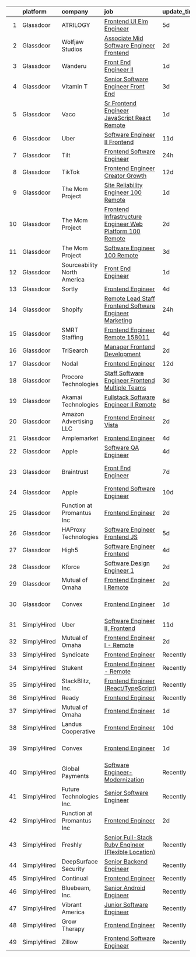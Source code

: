 

|    | platform    | company                     | job                                                                                                                                                                                                                                                                                                                                                                                                                                                                                                                                                                                                                                                                                                                                                                                                                                                                                                                                                                                                                                                                                                                                                                                                                                                                                                                                                                                                                                                                                                                                                                                                                                                                                                                           | update_time   | location          |
|---:|:------------|:----------------------------|:------------------------------------------------------------------------------------------------------------------------------------------------------------------------------------------------------------------------------------------------------------------------------------------------------------------------------------------------------------------------------------------------------------------------------------------------------------------------------------------------------------------------------------------------------------------------------------------------------------------------------------------------------------------------------------------------------------------------------------------------------------------------------------------------------------------------------------------------------------------------------------------------------------------------------------------------------------------------------------------------------------------------------------------------------------------------------------------------------------------------------------------------------------------------------------------------------------------------------------------------------------------------------------------------------------------------------------------------------------------------------------------------------------------------------------------------------------------------------------------------------------------------------------------------------------------------------------------------------------------------------------------------------------------------------------------------------------------------------|:--------------|:------------------|
|  1 | Glassdoor   | ATRILOGY                    | [Frontend   UI Elm Engineer](https://www.glassdoor.com/partner/jobListing.htm?pos=113&ao=1110586&s=58&guid=000001819ecb6dba9f17ec43c34e7608&src=GD_JOB_AD&t=SR&vt=w&ea=1&cs=1_a51d8c84&cb=1656226541364&jobListingId=1007951974151&cpc=B076152010A3B66C&jrtk=3-0-1g6fcmrfkkblb801-1g6fcmrg2k272800-68a92fa90fcbb848--6NYlbfkN0Coaqwr41TC2LgejnR7Utnytr6GYvK_E0y3WIq7ZdLRae9o-QpJIESlqP3qGLJFeU5dqe6N4gMCbDR-n3pXvhT98Mgxod8UQAAqLWEQreMdixZW2B1RD6nfE-sLKercspbsywCsncoq0A22johr5wHrPfrvYirmkD7Z-IhZUBpg9n0XvkQQuqYKp6cIBLnCcSyLjmcCQ6EWFrMHCth0ytOeYLxajsofgbjJe4-UDppdo6LYy7CsElBoFIHNXVT1YvbbLwLlK_1L7Ihu43Z5FXv3UqBIflsotaKTyU3HZAhiDW_g7_tkhhSRLNgq7YDrJJCOrA4VzIHL5bbGPVPseWE8rRDi9LPncAG7-j4ugNcfudX_20mIByTyhqV7Qf6-z5aiX7q__f1VYby71fQDpzMOm8Gf0PjfuBRuX927z2NvSfXwvwyG-TGmGSIm5t3gr7B0WfijOYCr4qD6y2cPGJkBqADFC9iTCd2jImeXvAW_shxv4Aef-dpDpTy-NLlORKyrCWeMBKBdZg%3D%3D)                                                                                                                                                                                                                                                                                                                                                                                                                                                                                                                                                                                                                                                                                                                                                                                                                                             | 5d            | Remote            |
|  2 | Glassdoor   | Wolfjaw Studios             | [Associate Mid Software Engineer   Frontend](https://www.glassdoor.com/partner/jobListing.htm?pos=120&ao=1136043&s=58&guid=000001819ecb6dba9f17ec43c34e7608&src=GD_JOB_AD&t=SR&vt=w&ea=1&cs=1_ec07fcd4&cb=1656226541365&jobListingId=1007959366152&jrtk=3-0-1g6fcmrfkkblb801-1g6fcmrg2k272800-cea5b5b7e59bbe87-)                                                                                                                                                                                                                                                                                                                                                                                                                                                                                                                                                                                                                                                                                                                                                                                                                                                                                                                                                                                                                                                                                                                                                                                                                                                                                                                                                                                                              | 2d            | Remote            |
|  3 | Glassdoor   | Wanderu                     | [Front End Engineer II](https://www.glassdoor.com/partner/jobListing.htm?pos=117&ao=1136043&s=58&guid=000001819ecb6dba9f17ec43c34e7608&src=GD_JOB_AD&t=SR&vt=w&ea=1&cs=1_fa5d0ad0&cb=1656226541364&jobListingId=1007962647658&jrtk=3-0-1g6fcmrfkkblb801-1g6fcmrg2k272800-157502dd9fb21910-)                                                                                                                                                                                                                                                                                                                                                                                                                                                                                                                                                                                                                                                                                                                                                                                                                                                                                                                                                                                                                                                                                                                                                                                                                                                                                                                                                                                                                                   | 1d            | Remote            |
|  4 | Glassdoor   | Vitamin T                   | [Senior Software Engineer  Front End](https://www.glassdoor.com/partner/jobListing.htm?pos=116&ao=1110586&s=58&guid=000001819ecb6dba9f17ec43c34e7608&src=GD_JOB_AD&t=SR&vt=w&cs=1_94636c3e&cb=1656226541364&jobListingId=1007956948547&cpc=AC285F3A3ECA6BB0&jrtk=3-0-1g6fcmrfkkblb801-1g6fcmrg2k272800-c1c14f9d8e2d8c1d--6NYlbfkN0DMrcEu7yrtATojKJA7cEzGQ3FdRGWLh0CZQInL4ECGI6k5tN82kdM0OKoro5eXmjphT4k9Vaj4ODNpMYycoxtHsfu2ekJma1BDF3DSFwb7wFRYtxn2seqXn1oOP7pwvw0YmhbcITVjnMHM9_qNGVDsO5JPukEBtYdxiyvCbvGMHVdygQRF8TVf8W0pyNNFZK7w0dxah3ue4oP2TgIHuo6uXGZ90aGJpIBK5RbYWWPJeIhfswUy4SsnNacwNk2fPHDD_dcoxlCzTUOw-Nck_mpnqCHXkLK4Y4GhdfCZpKupMkzgSlKX1f7Hsdda8pdQmgO0Laybf-9JjdqWuCG1Y7Bg751mJB5IqukGy-vMaBz94WPf_Py07BLkiLk2SnmR6vBwy38AwUhTqfyYfZnB6FTa-R1g2ycnr9rGIjmuaBLN1rDGVu_Osb2GsI8uNm-LUw0ZM88C9G5UOBTSrDLn5Pyb)                                                                                                                                                                                                                                                                                                                                                                                                                                                                                                                                                                                                                                                                                                                                                                                                                                                                                                     | 3d            | Remote            |
|  5 | Glassdoor   | Vaco                        | [Sr Frontend Engineer  JavaScript React    Remote](https://www.glassdoor.com/partner/jobListing.htm?pos=114&ao=1110586&s=58&guid=000001819ecb6dba9f17ec43c34e7608&src=GD_JOB_AD&t=SR&vt=w&ea=1&cs=1_8c55bc63&cb=1656226541364&jobListingId=1007962105379&cpc=FB7E4A1762AE5BEC&jrtk=3-0-1g6fcmrfkkblb801-1g6fcmrg2k272800-208e73efd29196e3--6NYlbfkN0D_sybMACCpf9B-677oK5j6rPldVB6BlrVvFjO_o-GJZbzuF-qh4PxErFUqfUsv_6urhIfmWsa-6WkAeITFE3SvC59-_XxnuMBs7dHroHBebKolksTcxkK6eQkrWT0BtHndz3wQ7M38MVbHyNH82ozVADe6fDPfEa7HxtgiYbB_0g7G2cSltwOZq7hEcQ_XYgCxsN90eeqkI6TLJ2YMudXSZZSY8yE7e6JpSXKaXGddEyaXEYy6igZKrJ5iatiVBifUppUxc5V1N0ZNmDqdDigkvc1xkEeZSNmVNY1kiMDTPxDLIw2gzfalhK86nk-uGMqjTzDw1wViYmAk5B22ovcFJ7_kKx2gdTl90w1_XkY79MIcMOOc2nXeb2QHTNHvQXW1px85r0FrCzzsSEGm7lo_aJtKsZg_3NPM3w3qADOsT2wN9nHy_I6OBoUGuJoWJi0_coNA7A-RF5pKRXT-yUb_k4HQjRvL1HlRYG8M1lhvE_uO-fXrMYFH5b_rJTGaxoT2ZBmCU7znxiw-FsJHmOsUSDS6FxKaMRn3Xd44sSlI4A%3D%3D)                                                                                                                                                                                                                                                                                                                                                                                                                                                                                                                                                                                                                                                                                                                                                                                       | 1d            | Remote            |
|  6 | Glassdoor   | Uber                        | [Software Engineer II  Frontend](https://www.glassdoor.com/partner/jobListing.htm?pos=102&ao=1110586&s=58&guid=000001819ecb6dba9f17ec43c34e7608&src=GD_JOB_AD&t=SR&vt=w&cs=1_84415eba&cb=1656226541362&jobListingId=1007940607012&cpc=FA84DF7EA1EC2398&jrtk=3-0-1g6fcmrfkkblb801-1g6fcmrg2k272800-6f8f0024e50ff552--6NYlbfkN0AVIi8UxprrPGU7QPohOxOOpynq0pcPnEidcD-eE3H2Sjj4_Pku15tMmP7NP-uADjozYRs8XLkjegLDgbTJzjokJZ9lr1noUSEjg_3zlCmXgf--D7rSHyXTyXGW_95OL0QE9UNI_IHn-qiK-1eOh1f1Z7-wUAEPEux-YAkiQa6LpNgELm5AgOD_YHGPf_SOcahHFSjN9lYaQKXij_nhWnyaMC9TmD7rf0iTeKaJpkiaoxGUPHHqT_OyWJdCYpNnxcS9f-v91AiI43yinbvbyDIK9byP7SoBlqZqI4RtQTEiw-q6BY2WWW6RNzm-ZCqVKVBbLWcFbUfIkyYJpMBr2pek4SXMIC9dBYjP5pa5ytNOvqHiuk0Eg85bYAPJUNmBHcrIi0h9RodjcWowJRzf_SpaxY53RguR6mpblmZR-X3W-Mfemo1UxfCdED-3dKL2ZawxtglbwO_YLdBerRzkWGn7gM3xG6d-OXcpOh1uSqsu24XLN1NPHuQN9Iu2fT_u770lG9w_nygk4VTWdkpnBQr1JWID0lsxsLFvPjLoRVaehBOtm4ij_ypYVDRPq-RydlQ9hN5XW_5ACz731qChEYBvKkd3-BW_IIYE5h624e_KmUvav2moMbTXI18KfauQ9nBoRrbVBj3J7S3KT4nIcSNj3SNR6epNs8lGRUBmsGDrrRKfne8sYqlQDlzgdDyVk_OVvZZbyy5D3jzK4fONlJKAeY3FkUQDRFvN7ws-4KQt8ceOu4VIwjYqyMnKJZas2UPkrD4xIetZIbqW0p1WmumFdqAqb4uoOQcDEL9nZ1HS9wutLintfLq1Gc89whhXmz08oPwt6qqPB5rYljNVCM9iKvrykNJ68DGKcx5PzJlU2RdEMBb4NTbzerLZ1kynLrtR5haR28lfSRbPPgrCdup4wI2ExgddBvp3hzhL59FQ28ShJLkzdz_WxG58ZBWkFtw-jd9vK4G_cC7PpJa6CN1X)                                                                                                                                                                                                                                                                                                                                                                          | 11d           | Sunnyvale, CA     |
|  7 | Glassdoor   | Tilt                        | [Frontend Software Engineer](https://www.glassdoor.com/partner/jobListing.htm?pos=129&ao=1136043&s=58&guid=000001819ecb6dba9f17ec43c34e7608&src=GD_JOB_AD&t=SR&vt=w&cs=1_03db6882&cb=1656226541365&jobListingId=1007963278079&jrtk=3-0-1g6fcmrfkkblb801-1g6fcmrg2k272800-73aac52b75f1701f-)                                                                                                                                                                                                                                                                                                                                                                                                                                                                                                                                                                                                                                                                                                                                                                                                                                                                                                                                                                                                                                                                                                                                                                                                                                                                                                                                                                                                                                   | 24h           | Remote            |
|  8 | Glassdoor   | TikTok                      | [Frontend Engineer  Creator Growth](https://www.glassdoor.com/partner/jobListing.htm?pos=125&ao=1136043&s=58&guid=000001819ecb6dba9f17ec43c34e7608&src=GD_JOB_AD&t=SR&vt=w&cs=1_2eea5f16&cb=1656226541365&jobListingId=1007935311996&jrtk=3-0-1g6fcmrfkkblb801-1g6fcmrg2k272800-be6beac9e8f76265-)                                                                                                                                                                                                                                                                                                                                                                                                                                                                                                                                                                                                                                                                                                                                                                                                                                                                                                                                                                                                                                                                                                                                                                                                                                                                                                                                                                                                                            | 12d           | Mountain View, CA |
|  9 | Glassdoor   | The Mom Project             | [Site Reliability Engineer  100  Remote ](https://www.glassdoor.com/partner/jobListing.htm?pos=111&ao=1110586&s=58&guid=000001819ecb6dba9f17ec43c34e7608&src=GD_JOB_AD&t=SR&vt=w&cs=1_34e801a1&cb=1656226541363&jobListingId=1007961939978&cpc=84DBBAA61F05C438&jrtk=3-0-1g6fcmrfkkblb801-1g6fcmrg2k272800-fa7c13f5ae1a8f70--6NYlbfkN0BDp_epf89aHDQhKpPegNJQ_ldQpEFZQsM9OcONMGxWx6pU56EKHF58QjVdAUvn2gVYjlh5E5YGVd_uV6vfdyH-8Jvim5xZfbexVXVB48EKK25odmk5c7vya6v-uVVKhNfK_E0fEKx2wObW9IXomQlrzq3aa3QPPYLY1ONuASZTBUZfFiT2xjfdrjXhbJDxxIMX129vyW20mXoxheyCH3y0J3ynj1ncfdBHzEcHGwCAuBClfNbIIKotx71__2FVYHc_U4QOstt-FyOJ0fR5k_mPeVqDOzgy4Hcgx--CqQhkjSZQzkDXYRFvaT4v5o_vCbD14Qha4hTb_5QLktRMgioNrKBYBypPqB74wvByyjo0HnShot8HH9xLSE26bhF2sAiuadeVWLUicHgysXKZIpqUfmg2m_TSySmN8Ug3GkqLV97KOrpkhE02JXalR8lhW6FNZBpY9sA9D93zNAigz42niH1fSqu75lzOLOlqpYfg5vn9IWd_XfTWQZp3Cq3sgC6H_z_3MjqxqDAD4zNVeTa_UXC1h4uso1Gh2AjbgcnmZyXVluZcCa4lc0fFCXhkuKY_RSgbHWZTmQ%3D%3D)                                                                                                                                                                                                                                                                                                                                                                                                                                                                                                                                                                                                                                                                                                                                                                     | 1d            | Remote            |
| 10 | Glassdoor   | The Mom Project             | [Frontend Infrastructure Engineer  Web Platform  100  Remote ](https://www.glassdoor.com/partner/jobListing.htm?pos=106&ao=1110586&s=58&guid=000001819ecb6dba9f17ec43c34e7608&src=GD_JOB_AD&t=SR&vt=w&cs=1_89360754&cb=1656226541362&jobListingId=1007960551232&cpc=723ADC3DFE402989&jrtk=3-0-1g6fcmrfkkblb801-1g6fcmrg2k272800-8b6cd9f3fdcd4673--6NYlbfkN0BDp_epf89aHDQhKpPegNJQ_ldQpEFZQsM9OcONMGxWx6pU56EKHF58QjVdAUvn2gXYKO4z_26SU89mHjci_GDptnJftDDPcxP0KxPscXU_iJibb62k-e_C3qR3RrmGQfpENVf3k1cehNsQ5_FH7xqIjMtBDL8gXo6Q733l_qCP9oQWR6Oy0psELGpZjphkp0cUq3CMr42YuHeinujPtfxGw4FsWWi4ci9lP11m2m0DzklzCCzgKeBt_wV3n8G5mXfX6ZQk0blclL0ljHi9vA0n3kwG5IF_Uei6jt2g1z2WeJtS-xGja7T4MGG2kY833ala8dPiy9RC6KYsFRr-lacAmSXgZxvNzYuu_mTpNDmCMRN4NDL_jogD0d8xeOzdtHgosqZMoH7Ch09FnXzZKQ9T_UR3eopuGCjwyLBlj7MDKMFxSusFkjwszee4Yvyco9Ju5ZF_jCZXgZjbH9_8KL_K6j5s5W9vpXtdeQlR-aCthpP9ffouV4csLXE7YKW2M8v5PxW3TvEBzKWHQkVcGsIHV7Pua3Ra1JOp3XrRctABP9Bf7nK6P7aE8h49H2NivCac34a9wmSrew%3D%3D)                                                                                                                                                                                                                                                                                                                                                                                                                                                                                                                                                                                                                                                                                                                                                | 2d            | Remote            |
| 11 | Glassdoor   | The Mom Project             | [Software Engineer  100  Remote ](https://www.glassdoor.com/partner/jobListing.htm?pos=108&ao=1110586&s=58&guid=000001819ecb6dba9f17ec43c34e7608&src=GD_JOB_AD&t=SR&vt=w&cs=1_3021ca59&cb=1656226541363&jobListingId=1007957322376&cpc=155EB9D5185558AF&jrtk=3-0-1g6fcmrfkkblb801-1g6fcmrg2k272800-7ab8bdd0e5053528--6NYlbfkN0BDp_epf89aHDQhKpPegNJQ_ldQpEFZQsM9OcONMGxWx6pU56EKHF58QjVdAUvn2gXE2PLycLtZlJYp2h-D-c6QbGcByr395UXLSf-t3B9ogEPSmbJf19nog0a_Av5LFB6shiHhTGLO-dLa9n6BC5DPJXhz_WzROVFLmHjyjncE5mqsFNC7umaBBIPKz-zsNmdZPhxwIps69QI4zZo43-qHso_Y8jSfJXgS7dMz4cmewp09RlPdUHMSh_RdI51B4MENuJDuAn_Oqf_cE7eOyRMDeFHXATiUyMVGjt8UmXxSzBMJxxTT4eTE3RtLg_q8OHj0Mw7gyaG5dFVrnUIOiOzMATcry4CNBnv-9i0moh63vXrMyw5yvItkPiiZ4etyiajz0Wnis2-6ygo791kFPA5dh_l-NTsrD2rQW9cBxR8zu1iop8hlCYSk1f6G76R2GAwXMc8o6oIzOqK5HE9TEFWnEhZWVdZ4YOoy4YFSZoaDU81c16foWKAg-gq3mJqrDNfl-m0P45xVE8gL20BWFmc1MSo6qIuQ1qjKfR7JijRZDNsretLwt9ISU8m_T393JdrC6oQBqdSPEQ%3D%3D)                                                                                                                                                                                                                                                                                                                                                                                                                                                                                                                                                                                                                                                                                                                                                                             | 3d            | Remote            |
| 12 | Glassdoor   | Sourceability North America | [Front End Engineer](https://www.glassdoor.com/partner/jobListing.htm?pos=123&ao=1136043&s=58&guid=000001819ecb6dba9f17ec43c34e7608&src=GD_JOB_AD&t=SR&vt=w&cs=1_b562333a&cb=1656226541365&jobListingId=1007962448747&jrtk=3-0-1g6fcmrfkkblb801-1g6fcmrg2k272800-5e3243245b104aa5-)                                                                                                                                                                                                                                                                                                                                                                                                                                                                                                                                                                                                                                                                                                                                                                                                                                                                                                                                                                                                                                                                                                                                                                                                                                                                                                                                                                                                                                           | 1d            | Remote            |
| 13 | Glassdoor   | Sortly                      | [Frontend Engineer](https://www.glassdoor.com/partner/jobListing.htm?pos=127&ao=1136043&s=58&guid=000001819ecb6dba9f17ec43c34e7608&src=GD_JOB_AD&t=SR&vt=w&ea=1&cs=1_90b678a8&cb=1656226541365&jobListingId=1007954661940&jrtk=3-0-1g6fcmrfkkblb801-1g6fcmrg2k272800-8b80f753736783fd-)                                                                                                                                                                                                                                                                                                                                                                                                                                                                                                                                                                                                                                                                                                                                                                                                                                                                                                                                                                                                                                                                                                                                                                                                                                                                                                                                                                                                                                       | 4d            | Remote            |
| 14 | Glassdoor   | Shopify                     | [Remote   Lead Staff Frontend Software Engineer Marketing](https://www.glassdoor.com/partner/jobListing.htm?pos=110&ao=1110586&s=58&guid=000001819ecb6dba9f17ec43c34e7608&src=GD_JOB_AD&t=SR&vt=w&cs=1_bfd23507&cb=1656226541363&jobListingId=1007963611540&cpc=334ABAF5D42DC775&jrtk=3-0-1g6fcmrfkkblb801-1g6fcmrg2k272800-00a13e58d2f119ec--6NYlbfkN0BT-d-5ZYGeYN5LtCjYTmsuLZtfKHQR55lVpvgXBvxdFapMDTcs0FqfEsfcIAAEtKkI9PMH4dQDOu12TogAe7D-r_niQGZRqmrEPg6TwmBHPSCKOJYDCfVgrF83VhLdzLJsKFnm3AO5BQyeJKSTXSSB2-Cp08A3yh6YC0a5MurFzN4Yy0slERHQ6DCmqQ2ZW2H8bfLv4F3ARbkPknT8szRRqtPqumSFIMvJyBBAcYtArwN5cUM2je0bF3rjxiV5ICE1YzCP7wAarqzrJ1umCBiPHYjF9jcakzdiYM8-nx_swo19R150zQPFOSeASR6iiHKqeiwMQ9cg-K36aY_7cWnLrU1ocPIbfCe_tYFHbJqIBzU3L6fQpWGDluHTkB4LTs3UnUTWl1KTbMcYuMDcmEYrNayBZQJfG2K1Oa7qkXipwCQemo_lb_o9b7cY8qiqZU9y4MFaCKZOO0Spfbi49DtfvSc7Skt9OLRl_puBfvUbUDsA_vtbgkYzik8PlvpHOuVrmB3r-etzt4oTrCGVUuZL1Ek7VEqgea61KW1CEoN4jo3Y1bJ15gyXBLHxy09c1lcrULdyaif0LSeD7kzpiNrA7vH6xS0UI4Dwo1Z5GTg8d2WFl7pS81sMmZtUV_vynTWwr-LOlfWYX66hF9JwGCNGbX_XjrRAf63qYwoW4eoP2tMVxbkhmqKBu9oOaFoa7_mwceST79pRVs_-bytpz4z9rUTAMjGE6GorS32J7h2Q2b63xHcQDl3lWFY6XgnafGIsmooGI4cuJHN2CpuR9SmYIlV4Be0Q0qs%3D)                                                                                                                                                                                                                                                                                                                                                                                                                                                                                                                                  | 24h           | Napoleon, OH      |
| 15 | Glassdoor   | SMRT Staffing               | [Frontend Engineer  Remote   158011](https://www.glassdoor.com/partner/jobListing.htm?pos=105&ao=1110586&s=58&guid=000001819ecb6dba9f17ec43c34e7608&src=GD_JOB_AD&t=SR&vt=w&ea=1&cs=1_ee49e1a6&cb=1656226541363&jobListingId=1007955271154&cpc=FB7E4A1762AE5BEC&jrtk=3-0-1g6fcmrfkkblb801-1g6fcmrg2k272800-108d833c51046b8a--6NYlbfkN0B1iZffVNwR6yblgx4UGLPVYtj6CoeVi8wBybtNKgrFUOUXRgJbsWR06Qg0ALePDRbHJLWlQmYXsFyQqWuiDwZ6TabC5c7hvZOHYvvPMIc6sgcRC71RL1rFhfXgXleD67TENPdnVQJP9HD3pZdQ2jCyWoQd7YgqMi46X19hqownWDuuwwDXAD4aa9mEjIOExO__oZlpuI87vOp_TSNdN-ihpBzTMwLLt6kIUfpApjcQgUV4MAizUFecZSehqU4xQqw_dykjKWtcnEBeK8HXvVCTrmuX1ijdI07LCnw-cPEOh3nw_00ymzfSDkVjyTXU9Bl8cN1HEM35TYFwb7KBzqoUL5ZKxCs_kdefj207rsAtt49YJfojOKPtlbXwFuWWIyvH4wKGvfryTefipLzHs2JYtlhoxk27NU9Qd1mvwqwnQwCkAmZnsVT53gVC2TqhJkgO3NXCc1E3WQ95jqrFyrAEa2oVP-ZoHB8roN-ABpLMyvHNvkE1YYvtN1Y0tN52NoWc6MNESGEHlGNFesytyoKyXmhewVlMR-wqHxrGemfNCA%3D%3D)                                                                                                                                                                                                                                                                                                                                                                                                                                                                                                                                                                                                                                                                                                                                                                                                     | 4d            | New York, NY      |
| 16 | Glassdoor   | TriSearch                   | [Manager  Frontend Development](https://www.glassdoor.com/partner/jobListing.htm?pos=115&ao=1110586&s=58&guid=000001819ecb6dba9f17ec43c34e7608&src=GD_JOB_AD&t=SR&vt=w&ea=1&cs=1_185f5701&cb=1656226541364&jobListingId=1007959858509&cpc=FAE5E775D180B2FB&jrtk=3-0-1g6fcmrfkkblb801-1g6fcmrg2k272800-a1fa50e879d9f896--6NYlbfkN0DJ41dufiW9-_d3VmOZHcpuez4e0Bu4X9T9KlT8_BkKDTCpIQbqk84Vut8YIlTyJcPcAiikoBNzeO8L_b9f6pH6WfJ78LZ2GO_sGllNRrS9F4DHP01o5ZUvE_MxqtKM08toEprh6tUy-vyTBCXNNgRm_0UcriI1g14oYwCyelwx-cW68tqgAqcdNX1H2qZlSeAfaL5MRnWCd33Qh1w2k5hpjzlYbBz5pL-CFQ2lLNWp1NLPBMecImoVych9NlvRsgtFKftqOiEwttPJ85AhWfyPe5lZPXg77nnoPQH2xVQDFP80CD1z0g4hKxa8dSH4e-vB2bigQYzrIW7PT8jt148CI_YWBHCNRnHNkznInl9hd9KQnriCMcCP29uUJcx5xG5pu3ojyp5T7DNojwcpBtU5hcqoGGTmU0fJIXi4b2UQ9B9xTuhg9qyLGbV079LgK_wAoIhqhg7VikRPsZ_6OOO2MHaITBdqonvdP8OgdRdqcuOUwsEshRi7J7ZhvKQaXZbIc--a5nsI0Nka5Ci6deoj)                                                                                                                                                                                                                                                                                                                                                                                                                                                                                                                                                                                                                                                                                                                                                                                                                                      | 2d            | Boston, MA        |
| 17 | Glassdoor   | Nodal                       | [Frontend Engineer](https://www.glassdoor.com/partner/jobListing.htm?pos=128&ao=1136043&s=58&guid=000001819ecb6dba9f17ec43c34e7608&src=GD_JOB_AD&t=SR&vt=w&ea=1&cs=1_24f5e873&cb=1656226541365&jobListingId=1007937602592&jrtk=3-0-1g6fcmrfkkblb801-1g6fcmrg2k272800-1d4671184e4df87b-)                                                                                                                                                                                                                                                                                                                                                                                                                                                                                                                                                                                                                                                                                                                                                                                                                                                                                                                                                                                                                                                                                                                                                                                                                                                                                                                                                                                                                                       | 12d           | Remote            |
| 18 | Glassdoor   | Procore Technologies        | [Staff Software Engineer  Frontend  Multiple Teams ](https://www.glassdoor.com/partner/jobListing.htm?pos=126&ao=1136043&s=58&guid=000001819ecb6dba9f17ec43c34e7608&src=GD_JOB_AD&t=SR&vt=w&ea=1&cs=1_58dff666&cb=1656226541365&jobListingId=1007958249224&jrtk=3-0-1g6fcmrfkkblb801-1g6fcmrg2k272800-c8588e8203b8fa56-)                                                                                                                                                                                                                                                                                                                                                                                                                                                                                                                                                                                                                                                                                                                                                                                                                                                                                                                                                                                                                                                                                                                                                                                                                                                                                                                                                                                                      | 3d            | Myrtle Point, OR  |
| 19 | Glassdoor   | Akamai Technologies         | [Fullstack Software Engineer II   Remote](https://www.glassdoor.com/partner/jobListing.htm?pos=107&ao=1110586&s=58&guid=000001819ecb6dba9f17ec43c34e7608&src=GD_JOB_AD&t=SR&vt=w&cs=1_9cba51f7&cb=1656226541362&jobListingId=1007947120696&cpc=723ADC3DFE402989&jrtk=3-0-1g6fcmrfkkblb801-1g6fcmrg2k272800-734edc28022bcecf--6NYlbfkN0CFbwuM4ZmyPmIFEdwQ6VlLQwZk89TYzv9XZyMHh260J3fJHlI9tdgL_fcA5hRXzqAsEw2XneDtrYWqQqw50sOC45gqqeoYz9U7qHsZ8I5k0Vueh4LoyQgWNCHRu3zchWMcDG8unma4wqJbIskoFYAcKmJTiHhBQ_4mPwYxR7ADakideCl2MKPL98ORrAo_3NN2C8G27IWdbDMhjOJrU0EPmVXi5xlAoQeqaePbX9BxlM8n5S5bMFcWhhlnxT-cGIE88xiDzywMz7wAN9e1cg91gTNkjEgcnTClxs3NOT6xuptL_oEWgSHRLaiAL1pPXgIMOM7gZSknKMIK_4UdQ_tleOS1SODfDLXAJNDA5w7dtjV97BiAZtzCjJ5xlOwZi88fzVUZ2Vy9P2-9aO9crtZZiq4TABJ0DCccxPBK_oaMoESl1XOvTFuKV9UJwOjLhh0rnGCu-KjhxWuh2WgfkVtbb6fERHSc0lgPodUgYXLUOmmAztKkR7-v1bUatN5No_MWkwHk-OvjwPUohVDKwz1uzs1jnTykz5IWQPJe9ySy5ZTb_fJcQI8hlC-Nrp3bSDGAORfx4l2RJp3iwNlW6Z2hU1dEPa5W6bSaAHPoBeQLZKG_iXrWaUpp1wqt93r9Apolp0joFBkFtdGwW6BVQ8Qc-80w1Zs3u23sCxM-bX3hImawPO0ngvc76j2VnRsxn39S90T25ZcGvvgMdimDFw0qehuTsX5vRI5HUrU9fuClEA_Bopn8vcZaICbQaUPVZ0JJuOfGGDu6GK7rvpUHsJDRIn-etaUCasgfIG8268D82mkdkhymybZxkCdeWlJFpSDFx9G_Z8Q8p-ShzyXX9-mj9BcR2e8yzJdOJMcicoOyc76PRSgx1HEDUTyEqN3K8YUZ9SobXXKbRazpVS8WMYRNcBXQa6kxeqlp1CjDB0DWAi0Uz3CypmlF-4XQK_Vz-5O0Fx834yGb3eyP90uBV0AzrXfWd05kcsc0DNPuEoJjx7GXHNYJ6unVnQZBdVJ6OaMeJHNpA2QXBaVBkDnKFY6aScioOmH7mhOIFzVplt9ZxeCKNaHQOYwv7mZP5MQNOxrUKGgeTmR7SvrjZHnuqtGrlZZl-1VHJySLN24ljx6u_sY3reDM4ZsOkYb3TWmvPCfpa9b6FB8qXOdUHux8itizyfzJt2mAWJg7Z-UhXk3QJPzBBpSvDcE5JhSV64BMqWqUq_1FCG6YoYYwZHcxipzNl0BZPp5Ud8VSssFLZZBJ0L2PX8ENAwROKZXctS1NAf5TVCstikeRfiExVmMEBTEqdUfKWcmIQ3aoW311v2DOPEZw49XshqrK) | 8d            | Washington, DC    |
| 20 | Glassdoor   | Amazon Advertising LLC      | [Frontend Engineer  Vista](https://www.glassdoor.com/partner/jobListing.htm?pos=119&ao=1136043&s=58&guid=000001819ecb6dba9f17ec43c34e7608&src=GD_JOB_AD&t=SR&vt=w&cs=1_af364aa7&cb=1656226541365&jobListingId=1007958479798&jrtk=3-0-1g6fcmrfkkblb801-1g6fcmrg2k272800-ddb25beb9b244a69-)                                                                                                                                                                                                                                                                                                                                                                                                                                                                                                                                                                                                                                                                                                                                                                                                                                                                                                                                                                                                                                                                                                                                                                                                                                                                                                                                                                                                                                     | 2d            | New York, NY      |
| 21 | Glassdoor   | Amplemarket                 | [Frontend Engineer](https://www.glassdoor.com/partner/jobListing.htm?pos=124&ao=1136043&s=58&guid=000001819ecb6dba9f17ec43c34e7608&src=GD_JOB_AD&t=SR&vt=w&cs=1_600447e2&cb=1656226541365&jobListingId=1007954671177&jrtk=3-0-1g6fcmrfkkblb801-1g6fcmrg2k272800-66383b68a3314252-)                                                                                                                                                                                                                                                                                                                                                                                                                                                                                                                                                                                                                                                                                                                                                                                                                                                                                                                                                                                                                                                                                                                                                                                                                                                                                                                                                                                                                                            | 4d            | Remote            |
| 22 | Glassdoor   | Apple                       | [Software QA Engineer](https://www.glassdoor.com/partner/jobListing.htm?pos=109&ao=1110586&s=58&guid=000001819ecb6dba9f17ec43c34e7608&src=GD_JOB_AD&t=SR&vt=w&cs=1_4e86e7ca&cb=1656226541363&jobListingId=1007955803313&cpc=F41FEAB56D215062&jrtk=3-0-1g6fcmrfkkblb801-1g6fcmrg2k272800-6e55bb3139e96dad--6NYlbfkN0BvKrLyj5gPmtZO9T8euul8TCxuuKNOtzRJOomxnwSEodTz2Bc-sPZlADHp0xxmf8XNXJR360rz7UwQc8T7ULVq8OUtXU3BRw-G3J8-24wgFT_IRmOkXkUGjbYCV0Qk_gd_t1aaZuin_9NRsqUoJHPkJj8dnr0RmyDhdbDytifPXoiVLGGvBYOW_Z-BtRWtsFwd8qrViGWa1AcZuiUya8ce8azZXbWcv9yQDNREW3ePO5yErO0RVx9NGNr7sUebDQEuAvU3bIgiBV0uAm5itQy0DbznBfKHNVcTjv2GPJZgGhvsCYe2MbHoRIHDEk1jRnXsCmeL5Xv3XnVXpSkgXBxBj2rWm92g4BrauFlz75PLvOvff1lT09c0B-cj79KOuCThUaCSYjG_N-6KSBre9vlwnT92NzNJQBXoSkZELnqLL7MsS0aC0MdQi4t2cTXg8YJhBd_nF29LJm3z0U_a8Js9AKOXsMTk0o4Nm3DnAi8VhNuG_mlMlB5-MPZ9oLtRvEyIZkWU6VdmYXvw39wzvwVArCAcesQfxDzNg66TTdxusVzdlfSTmJaYRya-qXQmhSQXRjTF8cNj6GWC8NPqmAlBwe_BUtxTyUaFaII80SrUbMyR4-ip85YvJsHDx4m2JTnvucE9RsRw5_EYrWPVVfCPgc3jVwah8KpnSVMwfS-qkNmIqzLD1V_kC_6qgaraLMF5Z2Kr5oeRzEfX7gajkIcUhaGxrkoPCOWESYe73Rb-q7eikwHo0nPWA9gba0AtjptGnuCVbS9XcGCP-VkmIyrTBHLVVyxSP1CHB09AEd9kGtS3aimHNMrg_rCbisVCBCzTNcjq8O3_QcRjTX4-GJUrsnjnLxgOuDv7k9yoGmL2K-AYi3p_MDvnZwmk5xJzgzSXiJv49mJl7Wbj9bxExDRKl4OMrasDjJzjjY_1ta05CXrUsqfeno2EKDgxjsBbI_o%3D)                                                                                                                                                                                                                                                                                                                                                                                                      | 4d            | Austin, TX        |
| 23 | Glassdoor   | Braintrust                  | [Front End Engineer](https://www.glassdoor.com/partner/jobListing.htm?pos=122&ao=1136043&s=58&guid=000001819ecb6dba9f17ec43c34e7608&src=GD_JOB_AD&t=SR&vt=w&ea=1&cs=1_8a3df963&cb=1656226541365&jobListingId=1007948937010&jrtk=3-0-1g6fcmrfkkblb801-1g6fcmrg2k272800-c17c95970616007a-)                                                                                                                                                                                                                                                                                                                                                                                                                                                                                                                                                                                                                                                                                                                                                                                                                                                                                                                                                                                                                                                                                                                                                                                                                                                                                                                                                                                                                                      | 7d            | San Francisco, CA |
| 24 | Glassdoor   | Apple                       | [Frontend Software Engineer](https://www.glassdoor.com/partner/jobListing.htm?pos=104&ao=1110586&s=58&guid=000001819ecb6dba9f17ec43c34e7608&src=GD_JOB_AD&t=SR&vt=w&cs=1_2ac1ca1a&cb=1656226541362&jobListingId=1007941237948&cpc=654405A9B1E0A9F5&jrtk=3-0-1g6fcmrfkkblb801-1g6fcmrg2k272800-455500056b63e0c3--6NYlbfkN0BvKrLyj5gPmtZO9T8euul8TCxuuKNOtzRJOomxnwSEodTz2Bc-sPZlC5mDe-NOaJgeru8863YzT9X68BDvozIQmkGTsNUPpAnZnyFgs0YbwU42ej82Npb4FXlMBLKPWceUZ9JtMAth73IDaqpQjDn4aFhmgNaLdl_2_N9mczTD6NX7Zp58V5Ih5mk-OLvvp1RKAOhkYpfwXTYhJfCXL3dBHlF0HITqG6jE10falRZmjCRS-yCk2irNi8GiSnx56gO9_AR_awTQb9XUI7nbFADkVsT0eq5Z7s_oiAJ_HKynAlFsVF5j3XrBzA49yY21e5KbFMSwTQEBhAisVWYwGKwtHl6G3JYixuUcJ_dMpETRfBfdSdD6Fkg8n8MQf_Dm0gIXd1-ywrRar15g0Pj5HIFWoHkcDmN3AGRJ_xwdrR_N_Rc93F075HfnUoGRz25_zgAIYO3q1YdkxxgIKIDjAxXnc3VLbDKuvQNveH3C_TkP-SArnZeKLmDAQ-O0qI55GqvbZBBh5phsYBM9f91L-OzbkZp9MCaSYAuPK456tuvIQJtedjmeNBythhiCbqAC5IqGVziMDYWD9LvgY_RFUdIwVpYOM_mzAg0mxZNtbPkcolTrVud5xMlkFNtQ354y25nlGzh6sAmEQAmh-YRuB5cyFCR5psjAYtsUP0zKxqYrGQzM95gl2BQrKhaDFUZRh1w8j9mOfj7YxXICfgiQSvjKFudmo0h6hx58ileueJmxdEThBpW6XcG6xKmj229YKZFSZxMAsBD1Ihz_hVaJkaqvuzDzucOGQJaaiXEzhqV-LAZZtGsevxIu5P8xqAt_xA-U-8Q0rHtd6p6VAXvM997kBr6JlflzOHuTRCZka8dF8wooG4GvDhATM_RDM_o7qVZDV0njz1rT-oIFtTkZ1dPxvvzk7DzDVFwwMjjtEhxT1O1uM7HwSkJS_yuF8lYIWZXEfVozNcy7_Q%3D%3D)                                                                                                                                                                                                                                                                                                                                                                                  | 10d           | San Diego, CA     |
| 25 | Glassdoor   | Function at Promantus Inc   | [Frontend Engineer](https://www.glassdoor.com/partner/jobListing.htm?pos=118&ao=1136043&s=58&guid=000001819ecb6dba9f17ec43c34e7608&src=GD_JOB_AD&t=SR&vt=w&ea=1&cs=1_a8136614&cb=1656226541364&jobListingId=1007959091498&jrtk=3-0-1g6fcmrfkkblb801-1g6fcmrg2k272800-8e150d5cae92626f-)                                                                                                                                                                                                                                                                                                                                                                                                                                                                                                                                                                                                                                                                                                                                                                                                                                                                                                                                                                                                                                                                                                                                                                                                                                                                                                                                                                                                                                       | 2d            | Remote            |
| 26 | Glassdoor   | HAProxy Technologies        | [Software Engineer  Frontend JS ](https://www.glassdoor.com/partner/jobListing.htm?pos=130&ao=1136043&s=58&guid=000001819ecb6dba9f17ec43c34e7608&src=GD_JOB_AD&t=SR&vt=w&cs=1_6c780957&cb=1656226541366&jobListingId=1007951391871&jrtk=3-0-1g6fcmrfkkblb801-1g6fcmrg2k272800-fba50119eef1cc49-)                                                                                                                                                                                                                                                                                                                                                                                                                                                                                                                                                                                                                                                                                                                                                                                                                                                                                                                                                                                                                                                                                                                                                                                                                                                                                                                                                                                                                              | 5d            | Remote            |
| 27 | Glassdoor   | High5                       | [Software Engineer   Frontend](https://www.glassdoor.com/partner/jobListing.htm?pos=103&ao=1110586&s=58&guid=000001819ecb6dba9f17ec43c34e7608&src=GD_JOB_AD&t=SR&vt=w&ea=1&cs=1_d0f52013&cb=1656226541362&jobListingId=1007954938585&cpc=B076152010A3B66C&jrtk=3-0-1g6fcmrfkkblb801-1g6fcmrg2k272800-4e8778a0409ab22f--6NYlbfkN0AV8vU3o9nlw7wqa180ZkP3oAg17VLIhkP1SPyaIh_MQVSfWHQ_D-a5zztdBH5vi5yvh9hrEzT-ZtrCDNi36PtYRv4i1BMeAIIGnS0FkovZF1zJHvuoIeu8aXdn5ASyHEbiF_oh8HEkJEuOfXWUHX0loHRXduep25O_CWq0UcC_ht-nEBIYHWV8yP2LmJ_W94YSSjIu456b1JnCB5AnFuy_Bn90oi30JQnhEH4UyLRHlv7mCyDFzye8qcxSuGaBfXPaDgAMHS44toXI2Fux8gYCEjHjwZxLTySXhebAcEbITEeG5rbaqFc5xfuS7LqQlenYbxdF6rXH8E2h9EBEvPRt_aofhfyJZU3ni85NnCEIHprADllR7HB5vGzHIx8LRbFciaaBdkL0x8FvLrv4VU5eMxZmF-Oggkdt4Pl8p_MqIPCTzsD0JWuGN8EGXoqsV4uAjnF5CbYHuOZx8McEkO8lmkGCME92HYjiG3VByCY6FCrdci_DJ_EWAsuXyItcNSiy3Vj-Un5QD75S23mWxXIq)                                                                                                                                                                                                                                                                                                                                                                                                                                                                                                                                                                                                                                                                                                                                                                                                                                       | 4d            | Remote            |
| 28 | Glassdoor   | Kforce                      | [Software Design Engineer 1](https://www.glassdoor.com/partner/jobListing.htm?pos=112&ao=1110586&s=58&guid=000001819ecb6dba9f17ec43c34e7608&src=GD_JOB_AD&t=SR&vt=w&cs=1_16a79891&cb=1656226541363&jobListingId=1007959635283&cpc=F17331D9BECC482A&jrtk=3-0-1g6fcmrfkkblb801-1g6fcmrg2k272800-e13d9dd3bbb0084b--6NYlbfkN0C5IatSLh_Ak1q39eQQoPIxD737RW9NeiYGvIRXkrLjEBkC4LI6KweF0vk9JRHgKW9dWQBJ3X4TzdyhWlp9iOJu8hQc_1dvDrFqMLHpBAJjliPSl7ioUkhcSHes3vP3iouEneL7VKVyXMaAihytojtnZr_0ALBrszbim6uJdiTIgSZKL4-NCmrQLqObsa_H9SRRvq1szpEE6yDX2auKj2RCImcq8lvV5ggBn-W-ibHRUa5JVP3Tt4GkYdw0CZVs7KTl_r3q8NdJr7zBjcOfcSMzuJGv5zpt4p0m0En1frzFQIQBZC6Y-mmVBPIxw_ofUkYSlR9GxB_OkANXupSVPLfAQayDPU0_s5sLMCL34YJk7A-sibFggwdnobtPruFI_0LFLmJMJ-YWY9SayKBKMwb3jGfX-gLtgarxiR7cxU6R4Ubq8XMS7UbFS4q5_bZKuvx7waju0fNBqMzgimIeNVTzQyPPo5VCmxGeb833XtG-vOzn7BSyMcm85mo7ngddXS_3ozxjVaqXIdtxGpGyaKF0hOXUMgIeWZ16ci7dGnIwvTwx9hAGZ6UGjoHBhEUOQBI7pzq6RuUuVjXUMCDQP7__yrXX7AzZouG0xCbiOo-n5w%3D%3D)                                                                                                                                                                                                                                                                                                                                                                                                                                                                                                                                                                                                                                                                                                                                                  | 2d            | Redmond, WA       |
| 29 | Glassdoor   | Mutual of Omaha             | [Frontend Engineer I   Remote](https://www.glassdoor.com/partner/jobListing.htm?pos=101&ao=1110586&s=58&guid=000001819ecb6dba9f17ec43c34e7608&src=GD_JOB_AD&t=SR&vt=w&cs=1_9d689d2f&cb=1656226541362&jobListingId=1007959150612&cpc=9DC6E4D8324653EE&jrtk=3-0-1g6fcmrfkkblb801-1g6fcmrg2k272800-e716b48e77e107a8--6NYlbfkN0AKY9t8q7VgAheoAs7efbXyhExMUVS6P88HBLabZoQOT6odWudF8K1nswEbB-u_gfhGuqF56yWDTsDBG_Z_IMaQRjIvkLyakpxvAvzaMee0uoI5-l-3iuJrhOAWaSqAlJDXWlGZENoEbVtRqtsgc6PTXvqNSELRq2ui7902kh2muRoFh3EioIczVANnPquIkN44UODlZ4fQgDR6pnx0fiwENI1XpaJkyQzbaOM26WU0-qmrBPvRaK2fCo3WCkxHNXmi-aZmQ7FzdDJQho-vx9JoDuIdSYxM6A5nVTy_K5KVYhjhbfMzlcWYsrXj__vUg6GLn2KsMp9MblLG9fYOGcnKw7h7kuKNSJYQ_pcdyV-PECd-pLsaFHDUPEw4c9UKSKvRRy5_Nv04sAAwd6GG-DXZc_a7fHGfIhI1bVcV_OTl1p_VHxOL8wVQ-qpTcf6rU74s6E8Pmiwqp99CiB4zn1FbaCDOHoMQ5e9POEiz0dqIUcIeJ01UKsJz2O3KhH-f0xhuV-IKZhHiONHU-oxwByQl)                                                                                                                                                                                                                                                                                                                                                                                                                                                                                                                                                                                                                                                                                                                                                                                                                                            | 2d            | Remote            |
| 30 | Glassdoor   | Convex                      | [Frontend Engineer](https://www.glassdoor.com/partner/jobListing.htm?pos=121&ao=1136043&s=58&guid=000001819ecb6dba9f17ec43c34e7608&src=GD_JOB_AD&t=SR&vt=w&ea=1&cs=1_4dcedbad&cb=1656226541365&jobListingId=1007961897825&jrtk=3-0-1g6fcmrfkkblb801-1g6fcmrg2k272800-29330d898243db70-)                                                                                                                                                                                                                                                                                                                                                                                                                                                                                                                                                                                                                                                                                                                                                                                                                                                                                                                                                                                                                                                                                                                                                                                                                                                                                                                                                                                                                                       | 1d            | San Francisco, CA |
| 31 | SimplyHired | Uber                        | [Software Engineer II, Frontend](https://www.simplyhired.com/job/wStUTHRXNTUDn1IMiI6ivEkLYzngu7XEOdxu-RojHO5njLU0RykH1Q?q=frontend+engineer)                                                                                                                                                                                                                                                                                                                                                                                                                                                                                                                                                                                                                                                                                                                                                                                                                                                                                                                                                                                                                                                                                                                                                                                                                                                                                                                                                                                                                                                                                                                                                                                  | 11d           | Sunnyvale, CA     |
| 32 | SimplyHired | Mutual of Omaha             | [Frontend Engineer I - Remote](https://www.simplyhired.com/job/hCo-2nS-mK1V9mOA-LYAd-JuTLoTzGDCxlnRFP4fD8e2Jl0h-GHxFQ?q=frontend+engineer)                                                                                                                                                                                                                                                                                                                                                                                                                                                                                                                                                                                                                                                                                                                                                                                                                                                                                                                                                                                                                                                                                                                                                                                                                                                                                                                                                                                                                                                                                                                                                                                    | 2d            | Remote            |
| 33 | SimplyHired | Syndicate                   | [Frontend Engineer](https://www.simplyhired.com/job/1RkHhHoCpdLS_kah9qD3M-Lty9dnZM-KJoXthCqJgP0DL5C3zCallA?q=frontend+engineer)                                                                                                                                                                                                                                                                                                                                                                                                                                                                                                                                                                                                                                                                                                                                                                                                                                                                                                                                                                                                                                                                                                                                                                                                                                                                                                                                                                                                                                                                                                                                                                                               | Recently      | Remote            |
| 34 | SimplyHired | Stukent                     | [Frontend Engineer - Remote](https://www.simplyhired.com/job/JEwZniQ5bbORD0o2R6JnMiyL_XKGBiPx51je9ZVqanRO5tM-X-lkhg?q=frontend+engineer)                                                                                                                                                                                                                                                                                                                                                                                                                                                                                                                                                                                                                                                                                                                                                                                                                                                                                                                                                                                                                                                                                                                                                                                                                                                                                                                                                                                                                                                                                                                                                                                      | Recently      | Idaho Falls, ID   |
| 35 | SimplyHired | StackBlitz, Inc.            | [Frontend Engineer (React/TypeScript)](https://www.simplyhired.com/job/PHTAD8l1d1wY_qyZtZh2ELDAb-VRZyw7yxuMwctqWk8il2EG0-AbmQ?q=frontend+engineer)                                                                                                                                                                                                                                                                                                                                                                                                                                                                                                                                                                                                                                                                                                                                                                                                                                                                                                                                                                                                                                                                                                                                                                                                                                                                                                                                                                                                                                                                                                                                                                            | Recently      | Remote            |
| 36 | SimplyHired | Ready                       | [Frontend Engineer](https://www.simplyhired.com/job/NfBh9lIXHlK5WnBnJRBiQm0lcc0VntcXWDxclZFLZkHgoLP9ATK3oQ?q=frontend+engineer)                                                                                                                                                                                                                                                                                                                                                                                                                                                                                                                                                                                                                                                                                                                                                                                                                                                                                                                                                                                                                                                                                                                                                                                                                                                                                                                                                                                                                                                                                                                                                                                               | Recently      | California        |
| 37 | SimplyHired | Mutual of Omaha             | [Frontend Engineer](https://www.simplyhired.com/job/StkirKM_9dvoNOSdVIgyhZR9uqONWL_BdAkPN-XmOFdygxtHBiR5aw?q=frontend+engineer)                                                                                                                                                                                                                                                                                                                                                                                                                                                                                                                                                                                                                                                                                                                                                                                                                                                                                                                                                                                                                                                                                                                                                                                                                                                                                                                                                                                                                                                                                                                                                                                               | 1d            | Remote            |
| 38 | SimplyHired | Landus Cooperative          | [Frontend Engineer](https://www.simplyhired.com/job/tRvSZkvmUCgZV84ONkMMoKpqHBWZtd4anSC6ObLnW_5QIBK4-7XsRA?q=frontend+engineer)                                                                                                                                                                                                                                                                                                                                                                                                                                                                                                                                                                                                                                                                                                                                                                                                                                                                                                                                                                                                                                                                                                                                                                                                                                                                                                                                                                                                                                                                                                                                                                                               | 10d           | Des Moines, IA    |
| 39 | SimplyHired | Convex                      | [Frontend Engineer](https://www.simplyhired.com/job/ROWGcDKML3v25di3XPNNZfDophnO63tVBw_8MqxIHKH2ZAa-vvQ7LQ?q=frontend+engineer)                                                                                                                                                                                                                                                                                                                                                                                                                                                                                                                                                                                                                                                                                                                                                                                                                                                                                                                                                                                                                                                                                                                                                                                                                                                                                                                                                                                                                                                                                                                                                                                               | 1d            | San Francisco, CA |
| 40 | SimplyHired | Global Payments             | [Software Engineer- Modernization](https://www.simplyhired.com/job/2PDGDeXM6SX1unn7U3rTbujcGPy1y5sRr7Zl7Dp3iyRcGDIYcmhjsA?q=frontend+engineer)                                                                                                                                                                                                                                                                                                                                                                                                                                                                                                                                                                                                                                                                                                                                                                                                                                                                                                                                                                                                                                                                                                                                                                                                                                                                                                                                                                                                                                                                                                                                                                                | Recently      | Alpharetta, GA    |
| 41 | SimplyHired | Future Technologies Inc.    | [Senior Software Engineer](https://www.simplyhired.com/job/Sa5N2ck1f0TyfUyByg6kjXcOlpeLimgX1MAZxwnFMjoRqVwJ54Q26w?q=frontend+engineer)                                                                                                                                                                                                                                                                                                                                                                                                                                                                                                                                                                                                                                                                                                                                                                                                                                                                                                                                                                                                                                                                                                                                                                                                                                                                                                                                                                                                                                                                                                                                                                                        | Recently      | Quantico, VA      |
| 42 | SimplyHired | Function at Promantus Inc   | [Frontend Engineer](https://www.simplyhired.com/job/mdLgRbzN1lQVghAmAu7A7a7kw--r1TemFSZcpZqFZuqGd8isNpIwAQ?q=frontend+engineer)                                                                                                                                                                                                                                                                                                                                                                                                                                                                                                                                                                                                                                                                                                                                                                                                                                                                                                                                                                                                                                                                                                                                                                                                                                                                                                                                                                                                                                                                                                                                                                                               | 2d            | Remote            |
| 43 | SimplyHired | Freshly                     | [Senior Full-Stack Ruby Engineer (Flexible Location)](https://www.simplyhired.com/job/5Rm6gI6BUhXQw4_hZbvQ3_CztwgY7zE6vM59iSYWuItG579yfV3bgA?q=frontend+engineer)                                                                                                                                                                                                                                                                                                                                                                                                                                                                                                                                                                                                                                                                                                                                                                                                                                                                                                                                                                                                                                                                                                                                                                                                                                                                                                                                                                                                                                                                                                                                                             | Recently      | Remote            |
| 44 | SimplyHired | DeepSurface Security        | [Senior Backend Engineer](https://www.simplyhired.com/job/ltjyAeVscAMaf6FAOoPuI0XWNuQ9DHAoF02jXetfp2nnLO26f8OKfw?q=frontend+engineer)                                                                                                                                                                                                                                                                                                                                                                                                                                                                                                                                                                                                                                                                                                                                                                                                                                                                                                                                                                                                                                                                                                                                                                                                                                                                                                                                                                                                                                                                                                                                                                                         | Recently      | Portland, OR      |
| 45 | SimplyHired | Continual                   | [Frontend Engineer](https://www.simplyhired.com/job/vUG5i14Qd-A0fSZ1KEjAlDFpa3qyuittnM37bZzfzgDeFINYB4ZJ_g?q=frontend+engineer)                                                                                                                                                                                                                                                                                                                                                                                                                                                                                                                                                                                                                                                                                                                                                                                                                                                                                                                                                                                                                                                                                                                                                                                                                                                                                                                                                                                                                                                                                                                                                                                               | Recently      | California        |
| 46 | SimplyHired | Bluebeam, Inc.              | [Senior Android Engineer](https://www.simplyhired.com/job/xJChIcymtiVXNZSc3ZQoZRxicUdBbX9jXXPtViLjv85lewCbbeqinQ?q=frontend+engineer)                                                                                                                                                                                                                                                                                                                                                                                                                                                                                                                                                                                                                                                                                                                                                                                                                                                                                                                                                                                                                                                                                                                                                                                                                                                                                                                                                                                                                                                                                                                                                                                         | Recently      | Dallas, TX        |
| 47 | SimplyHired | Vibrant America             | [Junior Software Engineer](https://www.simplyhired.com/job/rkL6EIJkC6mS_rxi4a4hUb9rPfs0MCde3D2wHfCmE_GceejFu7ApOA?q=frontend+engineer)                                                                                                                                                                                                                                                                                                                                                                                                                                                                                                                                                                                                                                                                                                                                                                                                                                                                                                                                                                                                                                                                                                                                                                                                                                                                                                                                                                                                                                                                                                                                                                                        | Recently      | San Carlos, CA    |
| 48 | SimplyHired | Grow Therapy                | [Frontend Engineer](https://www.simplyhired.com/job/mprtLP47bTkt8dKEWmTiHBJ-0dMRGZJklYM7S2AbowhWHcyuGFDaiA?q=frontend+engineer)                                                                                                                                                                                                                                                                                                                                                                                                                                                                                                                                                                                                                                                                                                                                                                                                                                                                                                                                                                                                                                                                                                                                                                                                                                                                                                                                                                                                                                                                                                                                                                                               | Recently      | Remote            |
| 49 | SimplyHired | Zillow                      | [Frontend Software Engineer](https://www.simplyhired.com/job/IOgAZbYZIzcjgKY6yILVyfYzfluIEh8XGxEvVNMN-FfQWgGVCB9l4g?q=frontend+engineer)                                                                                                                                                                                                                                                                                                                                                                                                                                                                                                                                                                                                                                                                                                                                                                                                                                                                                                                                                                                                                                                                                                                                                                                                                                                                                                                                                                                                                                                                                                                                                                                      | Recently      | California        |